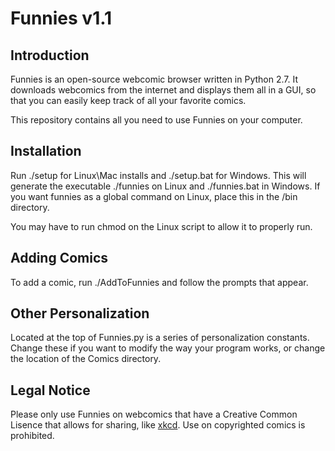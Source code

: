 Funnies v1.1
================================================================================

Introduction
--------------------------------------------------------------------------------

Funnies is an open-source webcomic browser written in Python 2.7. It downloads webcomics from the internet and displays them all in a GUI, so that you can easily keep track of all your favorite comics. 

This repository contains all you need to use Funnies on your computer. 


Installation
--------------------------------------------------------------------------------

Run 
    ./setup
for Linux\Mac installs and 
    ./setup.bat
for Windows. This will generate the executable 
    ./funnies
on Linux and 
    ./funnies.bat in Windows. If you want funnies as a global command on Linux, place this in the /bin directory.

You may have to run chmod on the Linux script to allow it to properly run. 

Adding Comics
-------------------------------------------------------------------------------

To add a comic, run 
     ./AddToFunnies
and follow the prompts that appear. 

Other Personalization
--------------------------------------------------------------------------------

Located at the top of Funnies.py is a series of personalization constants. Change these if you want to modify the way your program works, or change the location of the Comics directory. 


Legal Notice
--------------------------------------------------------------------------------

Please only use Funnies on webcomics that have a Creative Common Lisence that allows for sharing, like [xkcd][1]. Use on copyrighted comics is prohibited. 

  [1]: https://xkcd.com/
 
